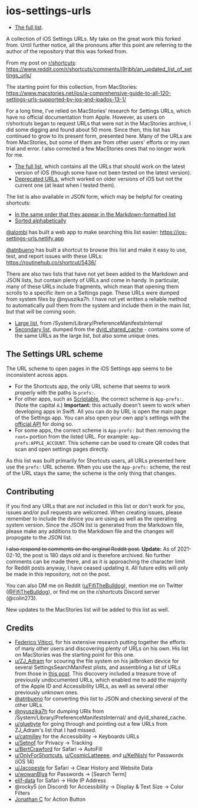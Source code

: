 # ios-settings-urls

- [The full list](/settings-urls.md).

A collection of iOS Settings URLs. My take on the great work this forked from. Until further notice, all the pronouns after this point are referring to the author of the repository that this was forked from.

From my post on [r/shortcuts](https://www.reddit.com/r/shortcuts): https://www.reddit.com/r/shortcuts/comments/i9rjbh/an_updated_list_of_settings_urls/

The starting point for this collection, from MacStories: https://www.macstories.net/ios/a-comprehensive-guide-to-all-120-settings-urls-supported-by-ios-and-ipados-13-1/

For a long time, I’ve relied on MacStories’ research for Settings URLs, which have no official documentation from Apple. However, as users on r/shortcuts began to request URLs that were not in the MacStories archive, I did some digging and found about 50 more. Since then, this list has continued to grow to its present form, presented here. Many of the URLs are from MacStories, but some of them are from other users' efforts or my own trial and error. I also corrected a few MacStories ones that no longer work for me.

- [The full list](/settings-urls.md), which contains all the URLs that should work on the latest version of iOS (though some have not been tested on the latest version).
- [Deprecated URLs](/deprecated.md), which worked on older versions of iOS but not the current one (at least when I tested them).

The list is also available in JSON form, which may be helpful for creating shortcuts:

- [In the same order that they appear in the Markdown-formatted list](https://github.com/FifiTheBulldog/ios-settings-urls/blob/master/settings-urls.json)
- [Sorted alphabetically](https://github.com/FifiTheBulldog/ios-settings-urls/blob/master/settings-urls-sorted.json)

[@alombi](https://github.com/alombi) has built a web app to make searching this list easier: https://ios-settings-urls.netlify.app

[@atnbueno](https://github.com/atnbueno) has built a shortcut to browse this list and make it easy to use, test, and report issues with these URLs: https://routinehub.co/shortcut/5436/

There are also two lists that have not yet been added to the Markdown and JSON lists, but contain plenty of URLs and come in handy. In particular, many of these URLs include fragments, which mean that opening them scrolls to a specific item on a Settings page. These URLs were dumped from system files by @nyuszika7h. I have not yet written a reliable method to automatically pull them from the system and include them in the main list, but that will be coming soon.

- [Large list](/preference-manifest-dump.txt), from /System/Library/PreferenceManifestsInternal
- [Secondary list](/dyld-shared-cache-dump.txt), dumped from the [dyld_shared_cache](https://iphonedev.wiki/index.php/Dyld_shared_cache) - contains some of the same URLs as the large list, but also some unique ones.

## The Settings URL scheme

The URL scheme to open pages in the iOS Settings app seems to be inconsistent across apps.

- For the Shortcuts app, the only URL scheme that seems to work properly with the paths is `prefs:`.
- For other apps, such as [Scriptable](https://scriptable.app), the correct scheme is `App-prefs:`. (Note the capital `A`.) **Important:** this actually doesn't seem to work when developing apps in Swift. All you can do by URL is open the main page of the Settings app. You can also open your own app's settings with the [official API](https://developer.apple.com/documentation/uikit/uiapplication/1623042-opensettingsurlstring) for doing so.
- For some apps, the correct scheme is  `App-prefs:` but then removing the `root=` portion from the listed URL. For example: `App-prefs:APPLE_ACCOUNT`. This scheme can be used to create QR codes that scan and open settings pages directly.

As this list was built primarily for Shortcuts users, all URLs presented here use the `prefs:` URL scheme. When you use the `App-prefs:` scheme, the rest of the URL stays the same; the scheme is the only thing that changes.

## Contributing

If you find any URLs that are not included in this list or don't work for you, issues and/or pull requests are welcomed. When creating issues, please remember to include the device you are using as well as the operating system version. Since the JSON list is generated from the Markdown file, please make any additions to the Markdown file and the changes will propogate to the JSON list.

~~I also respond to comments on the original Reddit post.~~ **Update:** As of 2021-02-10, the post is 180 days old and is therefore archived. No further comments can be made there, and as it is approaching the character limit for Reddit posts anyway, I have ceased updating it. All future edits will only be made in this repository, not on the post.

You can also DM me on Reddit ([u/FifiTheBulldog](https://www.reddit.com/user/FifiTheBulldog)), mention me on Twitter ([@FifiTheBulldog](https://twitter.com/FifiTheBulldog)), or find me on the r/shortcuts Discord server (@colin273).

New updates to the MacStories list will be added to this list as well.

## Credits

- [Federico Viticci](https://www.macstories.net/author/viticci/), for his extensive research putting together the efforts of many other users and discovering plenty of URLs on his own. His list on MacStories was the starting point for this one.
- [u/ZJ_Adram](https://www.reddit.com/user/ZJ_Adram) for scouring the file system on his jailbroken device for several SettingsSearchManifest plists, and assembling a list of URLs from those in [this post](https://www.reddit.com/r/shortcuts/comments/lfe5d3/complete_settings_links_list/). This discovery included a treasure trove of previously undocumented URLs, which enabled me to add the majority of the Apple ID and Accessibility URLs, as well as several other previously unknown ones.
- [@atnbueno](https://github.com/atnbueno) for converting this list to JSON and checking several of the other URLs.
- [@nyuszika7h](https://github.com/nyuszika7h) for dumping URls from /System/Library/PreferenceManifestsInternal/ and dyld_shared_cache.
- [u/gluebyte](https://www.reddit.com/user/gluebyte) for going through and pointing out a few URLs from ZJ_Adram's list that I had missed.
- [u/catmilley](https://www.reddit.com/user/catmilley) for the Accessibility → Keyboards URLs
- [u/Setnof](https://www.reddit.com/user/Setnof) for Privacy → Tracking
- [u/BertCrawford](https://www.reddit.com/user/BertCrawford) for Safari → AutoFill
- [u/OnlyForShortcuts](https://www.reddit.com/user/OnlyForShortcuts), [u/CosmicLatteeee](https://www.reddit.com/user/CosmicLatteeee), and [u/KelNishi](https://www.reddit.com/user/KelNishi) for Passwords (iOS 14)
- [u/Jacopeste](https://www.reddit.com/user/Jacopeste) for Safari → Clear History and Website Data
- [u/wowanBlya](https://www.reddit.com/user/wowanBlya) for Passwords → [Search Term]
- [elif-data](https://github.com/elif-data) for Safari → Hide IP Address
- @rocky5 (on Discord) for Accessibility → Display & Text Size → Color Filters
- [Jonathan C](https://github.com/Jono-Chang) for Action Button
